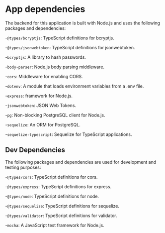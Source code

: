 # App dependencies
The backend for this application is built with Node.js and uses the following packages and dependencies:

-`@types/bcryptjs`: TypeScript definitions for bcryptjs.

-`@types/jsonwebtoken`: TypeScript definitions for jsonwebtoken.

-`bcryptjs`: A library to hash passwords.

-`body-parser`: Node.js body parsing middleware.

-`cors`: Middleware for enabling CORS.

-`dotenv`: A module that loads environment variables from a .env file.

-`express`: framework for Node.js.

-`jsonwebtoken`: JSON Web Tokens.

-`pg`: Non-blocking PostgreSQL client for Node.js.

-`sequelize`: An ORM for PostgreSQL.

-`sequelize-typescript`: Sequelize for TypeScript applications.

## Dev Dependencies
The following packages and dependencies are used for development and testing purposes:

-`@types/cors`: TypeScript definitions for cors.

-`@types/express`: TypeScript definitions for express.

-`@types/node`: TypeScript definitions for node.

-`@types/sequelize`: TypeScript definitions for sequelize.

-`@types/validator`: TypeScript definitions for validator.

-`mocha`: A JavaScript test framework for Node.js.